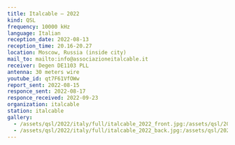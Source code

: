 ```yaml
---
title: Italcable — 2022
kind: QSL
frequency: 10000 kHz
language: Italian
reception_date: 2022-08-13
reception_time: 20.16-20.27
location: Moscow, Russia (inside city)
mail_to: mailto:info@associazioneitalcable.it
receiver: Degen DE1103 PLL
antenna: 30 meters wire
youtube_id: qt7F61VfOWw
report_sent: 2022-08-15
responce_sent: 2022-08-17
responce_received: 2022-09-23
organization: italcable
station: italcable
gallery:
  - /assets/qsl/2022/italy/full/italcable_2022_front.jpg:/assets/qsl/2022/italy/small/italcable_2022_front.jpg
  - /assets/qsl/2022/italy/full/italcable_2022_back.jpg:/assets/qsl/2022/italy/small/italcable_2022_back.jpg
---
```

